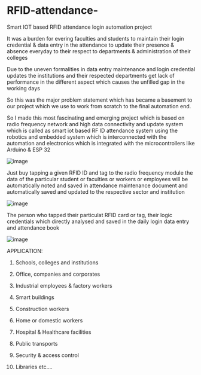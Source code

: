 # RFID-attendance-
Smart IOT based RFID attendance login automation project

It was a burden for evering faculties and students to maintain their login credential & data entry in the attendance to update their presence & absence everyday to their respect to departments & administration of their colleges


Due to the uneven formalities in data entry maintenance and login credential updates the institutions and their respected departments get lack of performance in the different aspect which causes the unfilled gap in the working days 


So this was the major problem statement which has became a basement to our project which we use to work from scratch to the final automation end.


So I made this most fascinating and emerging project which is based on radio frequency network and high data connectivity and update system which is called as smart iot based RF ID attendance system using the robotics and embedded system which is interconnected with the automation and electronics which is integrated with the microcontrollers like Arduino & ESP 32 


![image](https://github.com/user-attachments/assets/5e26bf40-5ee7-44fe-959d-47b742ce7dc0)




Just buy tapping a given RFID ID and tag to the radio frequency module the data of the particular student or faculties or workers or employees will be automatically noted and saved in attendance maintenance document and automatically saved and updated to the respective sector and institution



![image](https://github.com/user-attachments/assets/6b7864cf-e15e-4342-8b88-11ff5b4c2283)


The person who tapped their particulat RFID card or tag, their logic credentials which directly analysed and saved in the daily login data entry and attendance book


![image](https://github.com/user-attachments/assets/7d72f121-3962-407f-955f-fc45cc98bc00)



APPLICATION:


1. Schools, colleges and institutions


2. Office, companies and corporates


3. Industrial employees & factory workers


4. Smart buildings


5. Construction workers


6. Home or domestic workers


7. Hospital & Healthcare facilities


8. Public transports


9. Security & access control


10. Libraries etc....
